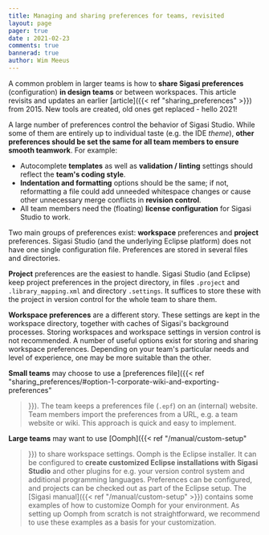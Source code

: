 ```yaml
---
title: Managing and sharing preferences for teams, revisited
layout: page
pager: true 
date : 2021-02-23
comments: true
bannerad: true
author: Wim Meeus
---
```



A common problem in larger teams is how to **share Sigasi
preferences** (configuration) **in design teams** or between
workspaces. This article revisits and updates an earlier [article]({{<
ref "sharing_preferences" >}}) from 2015. New tools are created, old
ones get replaced - hello 2021!

A large number of preferences control the behavior of Sigasi Studio.
While some of them are entirely up to individual taste (e.g. the IDE
*theme*), **other preferences should be set the same for all team
members to ensure smooth teamwork**. For example:

* Autocomplete **templates** as well as **validation / linting**
  settings should reflect the **team's coding style**.
* **Indentation and formatting** options should be the same; if not,
  reformatting a file could add unneeded whitespace changes or cause
  other unnecessary merge conflicts in **revision control**.
* All team members need the (floating) **license configuration** for
  Sigasi Studio to work.

Two main groups of preferences exist: **workspace** preferences and
**project** preferences. Sigasi Studio (and the underlying Eclipse
platform) does not have one single configuration file. Preferences are
stored in several files and directories.

**Project** preferences are the easiest to
handle. Sigasi Studio (and Eclipse) keep project preferences in the
project directory, in files `.project` and `.library_mapping.xml` and
directory `.settings`. It suffices to store these with the project in
version control for the whole team to share them.

**Workspace preferences** are a different story. These settings are
kept in the workspace directory, together with caches of Sigasi's
background processes. Storing workspaces and workspace settings in
version control is not recommended. A number of useful options exist
for storing and sharing workspace preferences. Depending on your
team's particular needs and level of experience, one may be more
suitable than the other.

**Small teams** may choose to use a [preferences file]({{< ref
  "sharing_preferences/#option-1-corporate-wiki-and-exporting-preferences"
  >}}). The team keeps a preferences file (`.epf`) on an (internal)
  website. Team members import the preferences from a URL, e.g. a team
  website or wiki. This approach is quick and easy to implement.

**Large teams** may want to use [Oomph]({{< ref "/manual/custom-setup"
>}}) to share workspace settings. Oomph is the Eclipse installer. It
can be configured to **create customized Eclipse installations with
Sigasi Studio** and other plugins for e.g. your version control system
and additional programming languages. Preferences can be configured,
and projects can be checked out as part of the Eclipse setup.  The
[Sigasi manual]({{< ref "/manual/custom-setup" >}}) contains some
examples of how to customize Oomph for your environment. As setting up
Oomph from scratch is not straightforward, we recommend to use these
examples as a basis for your customization.

